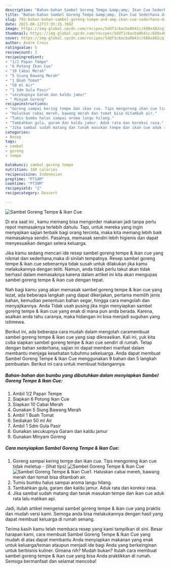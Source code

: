 ```yaml
---
description: "Bahan-bahan Sambel Goreng Tempe &amp;amp; Ikan Cue Sederhana dan Mudah Dibuat"
title: "Bahan-bahan Sambel Goreng Tempe &amp;amp; Ikan Cue Sederhana dan Mudah Dibuat"
slug: 793-bahan-bahan-sambel-goreng-tempe-and-amp-ikan-cue-sederhana-dan-mudah-dibuat
date: 2021-06-12T17:35:15.769Z
image: https://img-global.cpcdn.com/recipes/5ddf1c6acba0b41c/680x482cq70/sambel-goreng-tempe-ikan-cue-foto-resep-utama.jpg
thumbnail: https://img-global.cpcdn.com/recipes/5ddf1c6acba0b41c/680x482cq70/sambel-goreng-tempe-ikan-cue-foto-resep-utama.jpg
cover: https://img-global.cpcdn.com/recipes/5ddf1c6acba0b41c/680x482cq70/sambel-goreng-tempe-ikan-cue-foto-resep-utama.jpg
author: Andre Cross
ratingvalue: 5
reviewcount: 3
recipeingredient:
- "1/2 Papan Tempe"
- "6 Potong Ikan Cue"
- "10 Cabai Merah"
- "5 Siung Bawang Merah"
- "1 Buah Tomat"
- "50 ml Air"
- "1 Sdm Gula Pasir"
- "secukupnya Garam dan kaldu jamur"
- " Minyam Goreng"
recipeinstructions:
- "Goreng sampai kering tempe dan ikan cue. Tips mengoreng ikan cue tidak meletup           (lihat tips)"
- "Haluskan cabai mereh, bawang merah dan tomat bisa ditambah air."
- "Tumis bumbu halus sampai aroma langu hilang."
- "Tambahkan gula, garam dan kaldu jamur. Aduk rata dan koreksi rasa."
- "Jika sambal sudah matang dan tanak masukan tempe dan ikan cue aduk rata lalu matikan api."
categories:
- Resep
tags:
- sambel
- goreng
- tempe

katakunci: sambel goreng tempe 
nutrition: 160 calories
recipecuisine: Indonesian
preptime: "PT14M"
cooktime: "PT30M"
recipeyield: "2"
recipecategory: Dessert

---
```



![Sambel Goreng Tempe &amp; Ikan Cue](https://img-global.cpcdn.com/recipes/5ddf1c6acba0b41c/680x482cq70/sambel-goreng-tempe-ikan-cue-foto-resep-utama.jpg)

Di era  saat ini , kamu memang bisa mengorder makanan jadi tanpa perlu repot memasaknya terlebih dahulu. Tapi, untuk mereka yang ingin menyajikan sajian terbaik bagi orang tercinta, maka kita memang lebih baik memasaknya sendiri. Pasalnya, memasak sendiri lebih higienis dan dapat menyesuaikan dengan selera keluarga.

Jika kamu sedang mencari ide resep sambel goreng tempe &amp; ikan cue yang nikmat dan sederhana,maka di sinilah tempatnya. Resep sambel goreng tempe &amp; ikan cue  sebenarnya tidak susah untuk dilakukan jika kamu melakukannya dengan teliti. Namun, anda tidak perlu takut akan tidak berhasil dalam memasaknya 
karena dalam artikel ini kita akan mengupas sambel goreng tempe &amp; ikan cue dengan tepat.  



Nah bagi kamu yang akan memasak sambel goreng tempe &amp; ikan cue yang lezat, ada beberapa langkah yang dapat dikerjakan, pertama memilih jenis bahan, kemudian penentuan bahan segar, hingga cara mengolah dan menyajikannya. Anda Tidak usah pusing jika ingin menyiapkan sambel goreng tempe &amp; ikan cue yang enak di mana pun anda berada. Karena, asalkan anda  tahu caranya, maka hidangan ini bisa menjadi suguhan yang istimewa.

Berikut ini, ada beberapa cara mudah dalam mengolah caramembuat sambel goreng tempe &amp; ikan cue yang siap dikreasikan. Kali ini, yuk kita coba siapkan sambel goreng tempe &amp; ikan cue sendiri di rumah. Tetap dengan bahan sederhana, sajian ini dapat memberi manfaat dalam membantu menjaga kesehatan tubuhmu sekeluarga. Anda dapat membuat Sambel Goreng Tempe &amp; Ikan Cue menggunakan 9 bahan dan 5 langkah pembuatan. Berikut ini cara untuk membuat hidangannya.

<!--inarticleads1-->

##### Bahan-bahan dan bumbu yang dibutuhkan dalam menyiapkan Sambel Goreng Tempe &amp; Ikan Cue:

1. Ambil 1/2 Papan Tempe
1. Siapkan 6 Potong Ikan Cue
1. Siapkan 10 Cabai Merah
1. Gunakan 5 Siung Bawang Merah
1. Ambil 1 Buah Tomat
1. Sediakan 50 ml Air
1. Ambil 1 Sdm Gula Pasir
1. Gunakan secukupnya Garam dan kaldu jamur
1. Gunakan  Minyam Goreng




<!--inarticleads2-->

##### Cara menyiapkan Sambel Goreng Tempe &amp; Ikan Cue:

1. Goreng sampai kering tempe dan ikan cue. Tips mengoreng ikan cue tidak meletup -           (lihat tips)
<img src="https://img-global.cpcdn.com/steps/71d5d42ed0f5184c/160x128cq70/sambel-goreng-tempe-ikan-cue-langkah-memasak-1-foto.jpg" alt="Sambel Goreng Tempe &amp; Ikan Cue"><img src="https://img-global.cpcdn.com/steps/8a1590eee7151c4a/160x128cq70/sambel-goreng-tempe-ikan-cue-langkah-memasak-1-foto.jpg" alt="Sambel Goreng Tempe &amp; Ikan Cue">1. Haluskan cabai mereh, bawang merah dan tomat bisa ditambah air.
1. Tumis bumbu halus sampai aroma langu hilang.
1. Tambahkan gula, garam dan kaldu jamur. Aduk rata dan koreksi rasa.
1. Jika sambal sudah matang dan tanak masukan tempe dan ikan cue aduk rata lalu matikan api.




Jadi, itulah artikel mengenai  sambel goreng tempe &amp; ikan cue  yang praktis dan mudah versi kami. Semoga anda bisa melakukannya dengan hasil yang dapat membuat keluarga di rumah senang. 

Terima kasih kamu telah membaca resep yang kami tampilkan di sini. Besar harapan kami, cara membuat  Sambel Goreng Tempe &amp; Ikan Cue yang mudah di atas dapat membantu Anda menyiapkan makanan yang enak untuk keluarga/teman ataupun menjadi ide bagi Anda yang berkeinginan untuk berbisnis kuliner. Gimana nih? Mudah bukan? Itulah cara membuat sambel goreng tempe &amp; ikan cue yang bisa Anda praktikkan di rumah. Semoga bermanfaat dan selamat mencoba!

